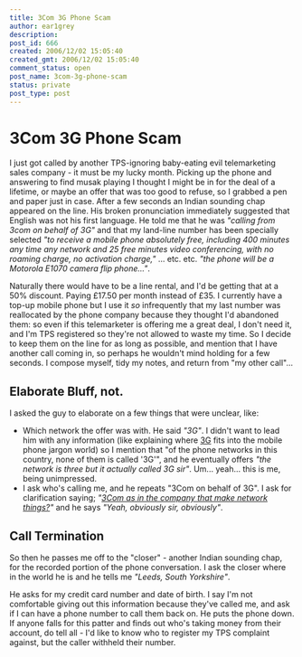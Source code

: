 ```yaml
---
title: 3Com 3G Phone Scam
author: ear1grey
description:
post_id: 666
created: 2006/12/02 15:05:40
created_gmt: 2006/12/02 15:05:40
comment_status: open
post_name: 3com-3g-phone-scam
status: private
post_type: post
---
```


# 3Com 3G Phone Scam

I just got called by another TPS-ignoring baby-eating evil telemarketing sales company - it must be my lucky month. Picking up the phone and answering to find musak playing I thought I might be in for the deal of a lifetime, or maybe an offer that was too good to refuse, so I grabbed a pen and paper just in case.  After a few seconds an Indian sounding chap appeared on the line.  His broken pronunciation immediately suggested that English was not his first language.  He told me that he was _"calling from 3com on behalf of 3G"_ and that my land-line number has been specially selected _"to receive a mobile phone absolutely free, including 400 minutes any time any network and 25 free minutes video conferencing, with no roaming charge, no activation charge,"_ ... etc. etc. _"the phone will be a Motorola E1070 camera flip phone..."_.

Naturally there would have to be a line rental, and I'd be getting that at a 50% discount. Paying £17.50 per month instead of £35. I currently have a top-up mobile phone but I use it _so_ infrequently that my last number was reallocated by the phone company because they thought I'd abandoned them: so even if this telemarketer is offering me a great deal, I don't need it, and I'm TPS registered so they're not allowed to waste my time.  So I decide to keep them on the line for as long as possible, and mention that I have another call coming in, so perhaps he wouldn't mind holding for a few seconds. I compose myself, tidy my notes, and return from "my other call"...

## Elaborate Bluff, not.

I asked the guy to elaborate on a few things that were unclear, like:
* Which network the offer was with.  He said _"3G"_.  I didn't want to lead him with any information (like explaining where <a href="http://en.wikipedia.org/wiki/3G">3G</a> fits into the mobile phone jargon world) so I mention that "of the phone networks in this country, none of them is called '3G'", and he eventually offers _"the network is three but it actually called 3G sir"_.  Um... yeah... this is me, being unimpressed.
* I ask who's calling me, and he repeats "3Com on behalf of 3G". I ask for clarification saying; _"<a href="http://3com.com">3Com as in the company that make network things?</a>"_ and he says _"Yeah, obviously sir, obviously"_.

## Call Termination

So then he passes me off to the "closer" - another Indian sounding chap, for the recorded portion of the phone conversation. I ask the closer where in the world he is and he tells me _"Leeds, South Yorkshire"_.

He asks for my credit card number and date of birth.  I say I'm not comfortable giving out this information because they've called me, and ask if I can have a phone number to call them back on.  He puts the phone down.  If anyone falls for this patter and finds out who's taking money from their account, do tell all - I'd like to know who to register my TPS complaint against, but the caller withheld their number.
